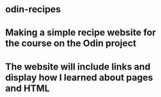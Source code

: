 # odin-recipes
# Making a simple recipe website for the course on the Odin project
# The website will include links and display how I learned about pages and HTML
